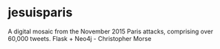 # jesuisparis
A digital mosaic from the November 2015 Paris attacks, comprising over 60,000 tweets. Flask + Neo4j - Christopher Morse
